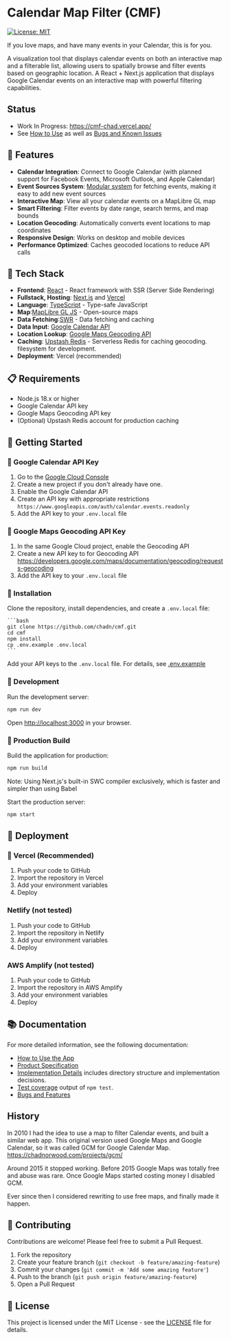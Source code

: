 # Calendar Map Filter (CMF)

[![License: MIT](https://img.shields.io/badge/License-MIT-blue.svg)](https://opensource.org/licenses/MIT)

If you love maps, and have many events in your Calendar, this is for you.

A visualization tool that displays calendar events on both an interactive map and a filterable list, allowing users to spatially browse and filter events based on geographic location.
A React + Next.js application that displays Google Calendar events on an interactive map with powerful filtering capabilities.

## Status

-   Work In Progress: https://cmf-chad.vercel.app/
-   See [How to Use](docs/usage.md) as well as [Bugs and Known Issues ](docs/bugs.md)

## 🌟 Features

-   **Calendar Integration**: Connect to Google Calendar (with planned support for Facebook Events, Microsoft Outlook, and Apple Calendar)
-   **Event Sources System**: [Modular system](src/lib/api/eventSources/README.md) for fetching events, making it easy to add new event sources
-   **Interactive Map**: View all your calendar events on a MapLibre GL map
-   **Smart Filtering**: Filter events by date range, search terms, and map bounds
-   **Location Geocoding**: Automatically converts event locations to map coordinates
-   **Responsive Design**: Works on desktop and mobile devices
-   **Performance Optimized**: Caches geocoded locations to reduce API calls

## 🔗 Tech Stack

-   **Frontend**: [React](https://reactjs.org/) - React framework with SSR (Server Side Rendering)
-   **Fullstack, Hosting**: [Next.js](https://nextjs.org/) and [Vercel](https://vercel.com/docs/frameworks/nextjs)
-   **Language**: [TypeScript](https://www.typescriptlang.org/) - Type-safe JavaScript
-   **Map**:[MapLibre GL JS](https://maplibre.org/) - Open-source maps
-   **Data Fetching**:[SWR](https://swr.vercel.app/) - Data fetching and caching
-   **Data Input**: [Google Calendar API](https://developers.google.com/calendar)
-   **Location Lookup**: [Google Maps Geocoding API](https://developers.google.com/maps/documentation/geocoding/requests-geocoding)
-   **Caching**: [Upstash Redis](https://upstash.com/) - Serverless Redis for caching geocoding. filesystem for development.
-   **Deployment**: Vercel (recommended)

## 📋 Requirements

-   Node.js 18.x or higher
-   Google Calendar API key
-   Google Maps Geocoding API key
-   (Optional) Upstash Redis account for production caching

## 🚀 Getting Started

### 🔑 Google Calendar API Key

1. Go to the [Google Cloud Console](https://console.cloud.google.com/)
2. Create a new project if you don't already have one.
3. Enable the Google Calendar API
4. Create an API key with appropriate restrictions
   `https://www.googleapis.com/auth/calendar.events.readonly`
5. Add the API key to your `.env.local` file

### 🔑 Google Maps Geocoding API Key

1. In the same Google Cloud project, enable the Geocoding API
2. Create a new API key to for Geocoding API
   https://developers.google.com/maps/documentation/geocoding/requests-geocoding
3. Add the API key to your `.env.local` file

### 🔧 Installation

Clone the repository, install dependencies, and create a `.env.local` file:

    ```bash
    git clone https://github.com/chadn/cmf.git
    cd cmf
    npm install
    cp .env.example .env.local
    ```

Add your API keys to the `.env.local` file. For details, see [.env.example](.env.example)

### 🔧 Development

Run the development server:

```bash
npm run dev
```

Open [http://localhost:3000](http://localhost:3000) in your browser.

### 🔧 Production Build

Build the application for production:

```bash
npm run build
```

Note: Using Next.js's built-in SWC compiler exclusively, which is faster and simpler than using Babel

Start the production server:

```bash
npm start
```

## 🚢 Deployment

### 🚀 Vercel (Recommended)

1. Push your code to GitHub
2. Import the repository in Vercel
3. Add your environment variables
4. Deploy

### Netlify (not tested)

1. Push your code to GitHub
2. Import the repository in Netlify
3. Add your environment variables
4. Deploy

### AWS Amplify (not tested)

1. Push your code to GitHub
2. Import the repository in AWS Amplify
3. Add your environment variables
4. Deploy

## 📚 Documentation

For more detailed information, see the following documentation:

-   [How to Use the App](docs/usage.md)
-   [Product Specification](docs/product.md)
-   [Implementation Details](docs/Implementation.md) includes directory structure and implementation decisions.
-   [Test coverage](docs/tests.md) output of `npm test`.
-   [Bugs and Features](docs/bugs.md)

## History

In 2010 I had the idea to use a map to filter Calendar events, and built a similar web app.
This original version used Google Maps and Google Calendar, so it was called GCM for Google Calendar Map.
https://chadnorwood.com/projects/gcm/

Around 2015 it stopped working.
Before 2015 Google Maps was totally free and abuse was rare. Once Google Maps started costing money I disabled GCM.

Ever since then I considered rewriting to use free maps, and finally made it happen.

## 🤝 Contributing

Contributions are welcome! Please feel free to submit a Pull Request.

1. Fork the repository
2. Create your feature branch (`git checkout -b feature/amazing-feature`)
3. Commit your changes (`git commit -m 'Add some amazing feature'`)
4. Push to the branch (`git push origin feature/amazing-feature`)
5. Open a Pull Request

## 📄 License

This project is licensed under the MIT License - see the [LICENSE](LICENSE) file for details.

